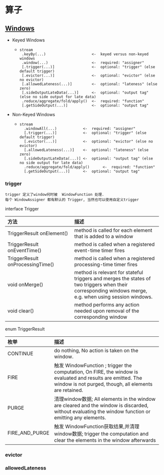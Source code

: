 # 算子

##                    

## [Windows](https://ci.apache.org/projects/flink/flink-docs-release-1.12/zh/dev/stream/operators/windows.html)

- Keyed Windows
    - ```text
      stream
       .keyBy(...)                     <-  keyed versus non-keyed windows
       .window(...)                    <-  required: "assigner"
       [.trigger(...)]                 <-  optional: "trigger" (else default trigger)
       [.evictor(...)]                 <-  optional: "evictor" (else no evictor)
       [.allowedLateness(...)]         <-  optional: "lateness" (else zero)
       [.sideOutputLateData(...)]      <-  optional: "output tag" (else no side output for late data)
       .reduce/aggregate/fold/apply()  <-  required: "function"
       [.getSideOutput(...)]           <-  optional: "output tag"
      ```
- Non-Keyed Windows
    - ```text
      stream
        .windowAll(...)            <-  required: "assigner"
        [.trigger(...)]            <-  optional: "trigger" (else default trigger)
        [.evictor(...)]            <-  optional: "evictor" (else no evictor)
        [.allowedLateness(...)]    <-  optional: "lateness" (else zero)
        [.sideOutputLateData(...)] <-  optional: "output tag" (else no side output for late data)
        .reduce/aggregate/fold/apply()      <-  required: "function"
        [.getSideOutput(...)]      <-  optional: "output tag"
      ```

### trigger

```text
trigger 定义了window何时被  WindowFunction 处理.
每个 WindowAssigner 都有默认的 Trigger, 当然也可以使用自定义trigger  
```

interface Trigger

| 方法 <img width=450/>              | 描述                                                                                                                                                      |
|:---------------------------------|:--------------------------------------------------------------------------------------------------------------------------------------------------------|
| TriggerResult onElement()        | method is called for each element that is added to a window                                                                                             |
| TriggerResult onEventTime()      | method is called when a registered event-time timer fires                                                                                               |
| TriggerResult onProcessingTime() | method is called when a registered processing-time timer fires                                                                                          |
| void onMerge()                   | method is relevant for stateful triggers and merges the states of two triggers when their corresponding windows merge, e.g. when using session windows. |
| void clear()                     | method performs any action needed upon removal of the corresponding window                                                                              |

enum TriggerResult

| 枚举             | 描述                                                                                                                                                                  |
|:---------------|:--------------------------------------------------------------------------------------------------------------------------------------------------------------------|
| CONTINUE       | do nothing, No action is taken on the window.                                                                                                                       |
| FIRE           | 触发 WindowFunction ; trigger the computation, On FIRE, the window is evaluated and results are emitted. The window is not purged, though, all elements are retained. |
| PURGE          | 清理window数据; All elements in the window are cleared and the window is discarded, without evaluating the window function or emitting any elements.                    |
| FIRE_AND_PURGE | 触发 WindowFunction获取结果,并清理window数据; trigger the computation and clear the elements in the window afterwards                                                          |

### evictor

### allowedLateness